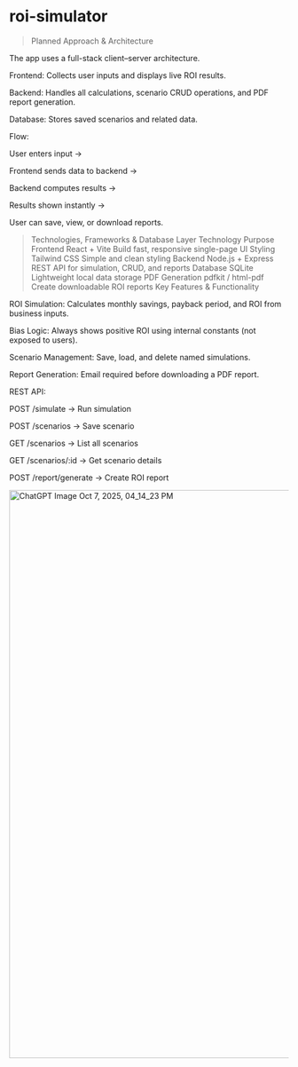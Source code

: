 # roi-simulator

>Planned Approach & Architecture

The app uses a full-stack client–server architecture.

Frontend: Collects user inputs and displays live ROI results.

Backend: Handles all calculations, scenario CRUD operations, and PDF report generation.

Database: Stores saved scenarios and related data.

Flow:

User enters input →

Frontend sends data to backend →

Backend computes results →

Results shown instantly →

User can save, view, or download reports.

>Technologies, Frameworks & Database
Layer	Technology	Purpose
Frontend	React + Vite	Build fast, responsive single-page UI
Styling	Tailwind CSS	Simple and clean styling
Backend	Node.js + Express	REST API for simulation, CRUD, and reports
Database	SQLite	Lightweight local data storage
PDF Generation	pdfkit / html-pdf	Create downloadable ROI reports
> Key Features & Functionality

ROI Simulation: Calculates monthly savings, payback period, and ROI from business inputs.

Bias Logic: Always shows positive ROI using internal constants (not exposed to users).

Scenario Management: Save, load, and delete named simulations.

Report Generation: Email required before downloading a PDF report.

REST API:

POST /simulate → Run simulation

POST /scenarios → Save scenario

GET /scenarios → List all scenarios

GET /scenarios/:id → Get scenario details

POST /report/generate → Create ROI report

<img width="1536" height="1024" alt="ChatGPT Image Oct 7, 2025, 04_14_23 PM" src="https://github.com/user-attachments/assets/65d63696-18ed-4743-8be9-86b4ba653e16" />


